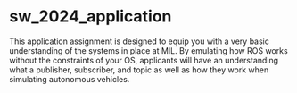 # sw_2024_application
This application assignment is designed to equip you with a very basic understanding of the systems in place at MIL. By emulating how ROS works without the constraints of your OS, applicants will have an understanding what a publisher, subscriber, and topic as well as how they work when simulating autonomous vehicles.
